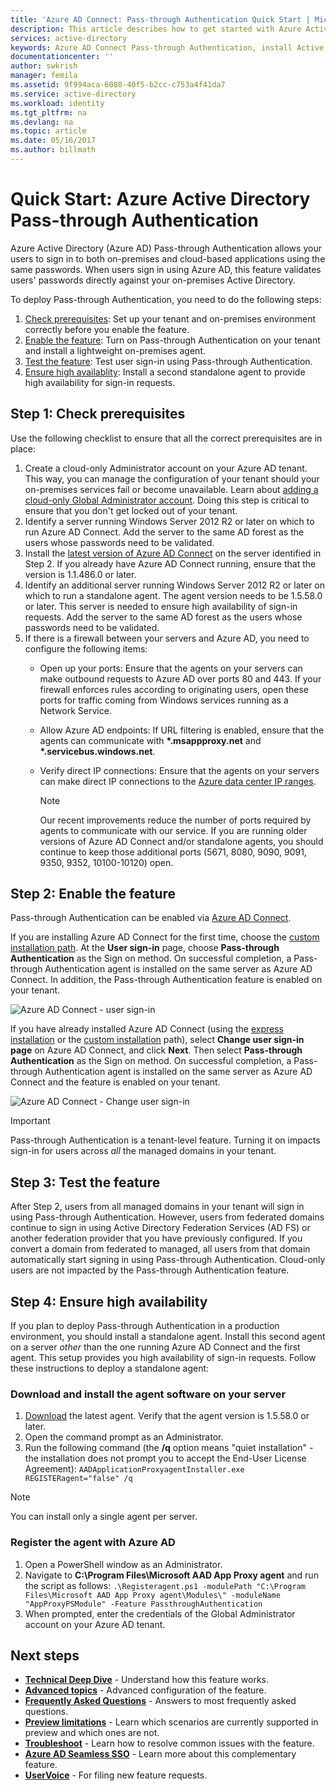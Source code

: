 ```yaml
---
title: 'Azure AD Connect: Pass-through Authentication Quick Start | Microsoft Docs'
description: This article describes how to get started with Azure Active Directory (Azure AD) Pass-through Authentication.
services: active-directory
keywords: Azure AD Connect Pass-through Authentication, install Active Directory, required components for Azure AD, SSO, Single Sign-on
documentationcenter: ''
author: swkrish
manager: femila
ms.assetid: 9f994aca-6088-40f5-b2cc-c753a4f41da7
ms.service: active-directory
ms.workload: identity
ms.tgt_pltfrm: na
ms.devlang: na
ms.topic: article
ms.date: 05/16/2017
ms.author: billmath
---
```


# Quick Start: Azure Active Directory Pass-through Authentication

Azure Active Directory (Azure AD) Pass-through Authentication allows your users to sign in to both on-premises and cloud-based applications using the same passwords. When users sign in using Azure AD, this feature validates users' passwords directly against your on-premises Active Directory.

To deploy Pass-through Authentication, you need to do the following steps:
1. [Check prerequisites](#step-1:-check-prerequisites): Set up your tenant and on-premises environment correctly before you enable the feature.
2. [Enable the feature](#step-2:-enable-the-feature): Turn on Pass-through Authentication on your tenant and install a lightweight on-premises agent.
3. [Test the feature](#step-3:-test-the-feature): Test user sign-in using Pass-through Authentication.
4. [Ensure high availablity](###step-4:-ensure-highly-availablity): Install a second standalone agent to provide high availability for sign-in requests.

## Step 1: Check prerequisites

Use the following checklist to ensure that all the correct prerequisites are in place:

1. Create a cloud-only Administrator account on your Azure AD tenant. This way, you can manage the configuration of your tenant should your on-premises services fail or become unavailable. Learn about [adding a cloud-only Global Administrator account](../active-directory-users-create-azure-portal.md). Doing this step is critical to ensure that you don't get locked out of your tenant.
2. Identify a server running Windows Server 2012 R2 or later on which to run Azure AD Connect. Add the server to the same AD forest as the users whose passwords need to be validated.
3. Install the [latest version of Azure AD Connect](https://www.microsoft.com/download/details.aspx?id=47594) on the server identified in Step 2. If you already have Azure AD Connect running, ensure that the version is 1.1.486.0 or later.
4. Identify an additional server running Windows Server 2012 R2 or later on which to run a standalone agent. The agent version needs to be 1.5.58.0 or later. This server is needed to ensure high availability of sign-in requests. Add the server to the same AD forest as the users whose passwords need to be validated.
5. If there is a firewall between your servers and Azure AD, you need to configure the following items:
   - Open up your ports: Ensure that the agents on your servers can make outbound requests to Azure AD over ports 80 and 443. If your firewall enforces rules according to originating users, open these ports for traffic coming from Windows services running as a Network Service.
   - Allow Azure AD endpoints: If URL filtering is enabled, ensure that the agents can communicate with **\*.msappproxy.net** and **\*.servicebus.windows.net**.
   - Verify direct IP connections: Ensure that the agents on your servers can make direct IP connections to the [Azure data center IP ranges](https://www.microsoft.com/en-us/download/details.aspx?id=41653).

     >[!NOTE]
     >Our recent improvements reduce the number of ports required by agents to communicate with our service. If you are running older versions of Azure AD Connect and/or standalone agents, you should continue to keep those additional ports (5671, 8080, 9090, 9091, 9350, 9352, 10100-10120) open.

## Step 2: Enable the feature

Pass-through Authentication can be enabled via [Azure AD Connect](active-directory-aadconnect.md).

If you are installing Azure AD Connect for the first time, choose the [custom installation path](active-directory-aadconnect-get-started-custom.md). At the **User sign-in** page, choose **Pass-through Authentication** as the Sign on method. On successful completion, a Pass-through Authentication agent is installed on the same server as Azure AD Connect. In addition, the Pass-through Authentication feature is enabled on your tenant.

![Azure AD Connect - user sign-in](./media/active-directory-aadconnect-sso/sso3.png)

If you have already installed Azure AD Connect (using the [express installation](active-directory-aadconnect-get-started-express.md) or the [custom installation](active-directory-aadconnect-get-started-custom.md) path), select **Change user sign-in page** on Azure AD Connect, and click **Next**. Then select **Pass-through Authentication** as the Sign on method. On successful completion, a Pass-through Authentication agent is installed on the same server as Azure AD Connect and the feature is enabled on your tenant.

![Azure AD Connect - Change user sign-in](./media/active-directory-aadconnect-user-signin/changeusersignin.png)

>[!IMPORTANT]
>Pass-through Authentication is a tenant-level feature. Turning it on impacts sign-in for users across _all_ the managed domains in your tenant.

## Step 3: Test the feature

After Step 2, users from all managed domains in your tenant will sign in using Pass-through Authentication. However, users from federated domains continue to sign in using Active Directory Federation Services (AD FS) or another federation provider that you have previously configured. If you convert a domain from federated to managed, all users from that domain automatically start signing in using Pass-through Authentication. Cloud-only users are not impacted by the Pass-through Authentication feature.

## Step 4: Ensure high availability

If you plan to deploy Pass-through Authentication in a production environment, you should install a standalone agent. Install this second agent on a server _other_ than the one running Azure AD Connect and the first agent. This setup provides you high availability of sign-in requests. Follow these instructions to deploy a standalone agent:

### Download and install the agent software on your server

1.	[Download](https://go.microsoft.com/fwlink/?linkid=837580) the latest agent. Verify that the agent version is 1.5.58.0 or later.
2.	Open the command prompt as an Administrator.
3.	Run the following command (the **/q** option means "quiet installation" - the installation does not prompt you to accept the End-User License Agreement):
`
AADApplicationProxyagentInstaller.exe REGISTERagent="false" /q
`

>[!NOTE]
>You can install only a single agent per server.

### Register the agent with Azure AD

1.	Open a PowerShell window as an Administrator.
2.	Navigate to **C:\Program Files\Microsoft AAD App Proxy agent** and run the script as follows:
`.\Registeragent.ps1 -modulePath "C:\Program Files\Microsoft AAD App Proxy agent\Modules\" -moduleName "AppProxyPSModule" -Feature PassthroughAuthentication`
3.	When prompted, enter the credentials of the Global Administrator account on your Azure AD tenant.

## Next steps
- [**Technical Deep Dive**](active-directory-aadconnect-pass-through-authentication-how-it-works.md) - Understand how this feature works.
- [**Advanced topics**]() - Advanced configuration of the feature.
- [**Frequently Asked Questions**]() - Answers to most frequently asked questions.
- [**Preview limitations**]() - Learn which scenarios are currently supported in preview and which ones are not.
- [**Troubleshoot**](active-directory-aadconnect-troubleshoot-pass-through-authentication.md) - Learn how to resolve common issues with the feature.
- [**Azure AD Seamless SSO**](active-directory-aadconnect-sso.md) - Learn more about this complementary feature.
- [**UserVoice**](https://feedback.azure.com/forums/169401-azure-active-directory/category/160611-directory-synchronization-aad-connect) - For filing new feature requests.
